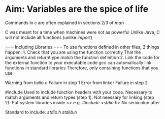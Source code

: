 # Aim: Variables are the spice of life

Commands in c are often explained in sections 2/3 of *man*

C was meant for a time when machines were not as powerful
Unlike Java, C will not include all functions (unlike *import*)

=== Including Libraries ===
    To use functions defined in other files, 2 things happen:
    1. Check that you are using the function correctly
        That the arguments and returnt ype match the function definition
    2. Link the code for the external function to your executable code
        *gcc* can automatically link functions in standard libraries
        Therefore, only containing functions that you use

Warning from *hello.c*
Failure in step 1
Error from linker
Failure in step 2

#include
    Used to include function headers with your code.
    Necessary to match arguments and return types (step 1).
    Not neessary for linking (step 2).
    Put system libraries inside <>
        e.g. *#include <stdio.h>*
    No semicolon after

Standard to include:
*stdio.h*
*stdlib.h*
